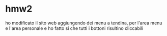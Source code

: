 # hmw2

ho modificato il sito web aggiungendo dei menu a tendina, per l'area menu e l'area personale e ho fatto si che tutti i bottoni risultino cliccabili
